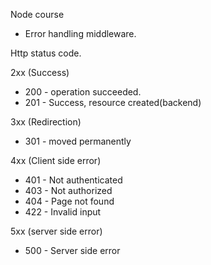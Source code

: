 Node course


- Error handling middleware.

Http status code.

2xx (Success)
 - 200 - operation succeeded.
 - 201 - Success, resource created(backend) 

3xx (Redirection)
 - 301 - moved permanently

4xx (Client side error)
 - 401 - Not authenticated
 - 403 - Not authorized
 - 404 - Page not found
 - 422 - Invalid input

5xx (server side error)
 - 500 - Server side error

